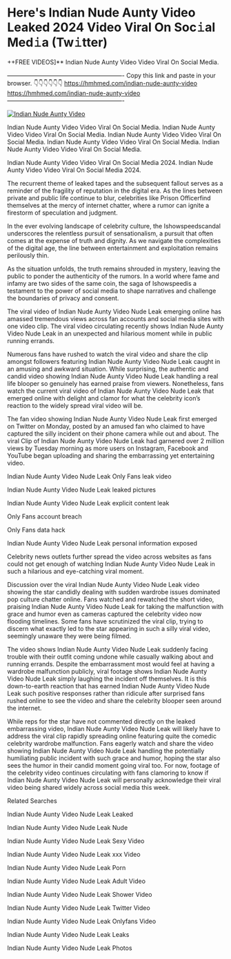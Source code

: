 # Here's Indian Nude Aunty Video Leaked 2024 Video Viral On Soc𝚒al Med𝚒a (Tw𝚒tter)

++FREE VIDEOS]** Indian Nude Aunty Video Video Viral On Social Media.

———————————————————-
Copy this link and paste in your browser.
👇👇👇👇👇👇
https://hmhmed.com/indian-nude-aunty-video
https://hmhmed.com/indian-nude-aunty-video
———————————————————-

[![Indian Nude Aunty Video](https://i.imgur.com/dJHk4Zq.gif)](https://hmhmed.com/indian-nude-aunty-video)

Indian Nude Aunty Video Video Viral On Social Media. Indian Nude Aunty Video Video Viral On Social Media. Indian Nude Aunty Video Video Viral On Social Media. Indian Nude Aunty Video Video Viral On Social Media. Indian Nude Aunty Video Video Viral On Social Media.

Indian Nude Aunty Video Video Viral On Social Media 2024. Indian Nude Aunty Video Video Viral On Social Media 2024.

The recurrent theme of leaked tapes and the subsequent fallout serves as a reminder of the fragility of reputation in the digital era. As the lines between private and public life continue to blur, celebrities like Prison Officerfind themselves at the mercy of internet chatter, where a rumor can ignite a firestorm of speculation and judgment.

In the ever evolving landscape of celebrity culture, the Ishowspeedscandal underscores the relentless pursuit of sensationalism, a pursuit that often comes at the expense of truth and dignity. As we navigate the complexities of the digital age, the line between entertainment and exploitation remains perilously thin.

As the situation unfolds, the truth remains shrouded in mystery, leaving the public to ponder the authenticity of the rumors. In a world where fame and infamy are two sides of the same coin, the saga of Ishowspeedis a testament to the power of social media to shape narratives and challenge the boundaries of privacy and consent.

The viral video of Indian Nude Aunty Video Nude Leak emerging online has amassed tremendous views across fan accounts and social media sites with one video clip. The viral video circulating recently shows Indian Nude Aunty Video Nude Leak in an unexpected and hilarious moment while in public running errands.

Numerous fans have rushed to watch the viral video and share the clip amongst followers featuring Indian Nude Aunty Video Nude Leak caught in an amusing and awkward situation. While surprising, the authentic and candid video showing Indian Nude Aunty Video Nude Leak handling a real life blooper so genuinely has earned praise from viewers. Nonetheless, fans watch the current viral video of Indian Nude Aunty Video Nude Leak that emerged online with delight and clamor for what the celebrity icon’s reaction to the widely spread viral video will be.

The fan video showing Indian Nude Aunty Video Nude Leak first emerged on Twitter on Monday, posted by an amused fan who claimed to have captured the silly incident on their phone camera while out and about. The viral Clip of Indian Nude Aunty Video Nude Leak had garnered over 2 million views by Tuesday morning as more users on Instagram, Facebook and YouTube began uploading and sharing the embarrassing yet entertaining video.

Indian Nude Aunty Video Nude Leak Only Fans leak video

Indian Nude Aunty Video Nude Leak leaked pictures

Indian Nude Aunty Video Nude Leak explicit content leak

Only Fans account breach

Only Fans data hack

Indian Nude Aunty Video Nude Leak personal information exposed

Celebrity news outlets further spread the video across websites as fans could not get enough of watching Indian Nude Aunty Video Nude Leak in such a hilarious and eye-catching viral moment.

Discussion over the viral Indian Nude Aunty Video Nude Leak video showing the star candidly dealing with sudden wardrobe issues dominated pop culture chatter online. Fans watched and rewatched the short video, praising Indian Nude Aunty Video Nude Leak for taking the malfunction with grace and humor even as cameras captured the celebrity video now flooding timelines. Some fans have scrutinized the viral clip, trying to discern what exactly led to the star appearing in such a silly viral video, seemingly unaware they were being filmed.

The video shows Indian Nude Aunty Video Nude Leak suddenly facing trouble with their outfit coming undone while casually walking about and running errands. Despite the embarrassment most would feel at having a wardrobe malfunction publicly, viral footage shows Indian Nude Aunty Video Nude Leak simply laughing the incident off themselves. It is this down-to-earth reaction that has earned Indian Nude Aunty Video Nude Leak such positive responses rather than ridicule after surprised fans rushed online to see the video and share the celebrity blooper seen around the internet.

While reps for the star have not commented directly on the leaked embarrassing video, Indian Nude Aunty Video Nude Leak will likely have to address the viral clip rapidly spreading online featuring quite the comedic celebrity wardrobe malfunction. Fans eagerly watch and share the video showing Indian Nude Aunty Video Nude Leak handling the potentially humiliating public incident with such grace and humor, hoping the star also sees the humor in their candid moment going viral too. For now, footage of the celebrity video continues circulating with fans clamoring to know if Indian Nude Aunty Video Nude Leak will personally acknowledge their viral video being shared widely across social media this week.

Related Searches

Indian Nude Aunty Video Nude Leak Leaked

Indian Nude Aunty Video Nude Leak Nude

Indian Nude Aunty Video Nude Leak Sexy Video

Indian Nude Aunty Video Nude Leak xxx Video

Indian Nude Aunty Video Nude Leak Porn

Indian Nude Aunty Video Nude Leak Adult Video

Indian Nude Aunty Video Nude Leak Shower Video

Indian Nude Aunty Video Nude Leak Twitter Video

Indian Nude Aunty Video Nude Leak Onlyfans Video

Indian Nude Aunty Video Nude Leak Leaks

Indian Nude Aunty Video Nude Leak Photos